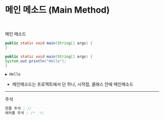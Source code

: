 # 메인 메소드 (Main Method)

<br>

메인 메소드

```java
public static void main(String[] args) {
}
```
```java
public static void main(String[] args) {
System.out.println("Hello");
}

▶️ Hello
```
- 메인메소드는 프로젝트에서 단 하나, 시작점, 클래스 안에 메인메소드

***

주석

```java
한줄 주석 : //
여러줄 주석 : /*  */
```

